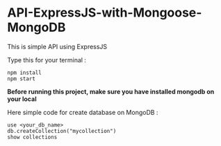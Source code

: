 # API-ExpressJS-with-Mongoose-MongoDB
This is simple API using ExpressJS

Type this for your terminal :
```
npm install
npm start
```

**Before running this project, make sure you have installed mongodb on your local**

Here simple code for create database on MongoDB :

```
use <your_db_name>
db.createCollection("mycollection")
show collections
```
